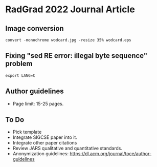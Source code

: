 # RadGrad 2022 Journal Article

## Image conversion

```
convert -monochrome wodcard.jpg -resize 35% wodcard.eps
```

## Fixing "sed RE error: illegal byte sequence" problem

```
export LANG=C
```

## Author guidelines
* Page limit: 15-25 pages.


## To Do

* Pick template
* Integrate SIGCSE paper into it.
* Integrate other paper citations
* Review JARS qualitative and quantitative standards.
* Anonymization guidelines: https://dl.acm.org/journal/toce/author-guidelines
